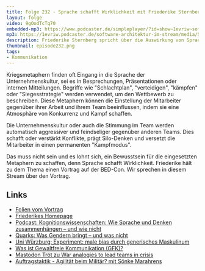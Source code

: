 ```yaml
---
title: Folge 232 - Sprache schafft Wirklichkeit mit Friederike Sternberg - live von der BED-Con
layout: folge
video: 9gOodTcTq70
embedded-mp3: https://www.podcaster.de/simpleplayer/?id=show~1evriw~software-architektur-im-stream~pod-7f3f904419ac9bbdd2f0c44e19&v=1726853191
mp3: https://1evriw.podcaster.de/software-architektur-im-stream/media/Sprache_schafft_Wirklichkeit_mit_Friederike_Sternberg_-_live_von_der_BED-Con.mp3
description: Friederike Sternberg spricht über die Auswirkung von Sprache - zum Beispiel die Nutzung von Kriegsmetaphern 
thumbnail: episode232.png
tags:
- Kommunikation
---
```


Kriegsmetaphern finden oft Eingang in die Sprache der
Unternehmenskultur, sei es in Besprechungen, Präsentationen oder
internen Mitteilungen. Begriffe wie "Schlachtplan", "verteidigen",
"kämpfen" oder "Siegesstrategie" werden verwendet, um den Wettbewerb
zu beschreiben. Diese Metaphern können die Einstellung der Mitarbeiter
gegenüber ihrer Arbeit und ihrem Team beeinflussen, indem sie eine
Atmosphäre von Konkurrenz und Kampf schaffen.

Die Unternehmenskultur oder auch die Stimmung im Team werden
automatisch aggressiver und feindseliger gegenüber anderen Teams. Dies
schafft oder verstärkt Konflikte, prägt Silo-Denken und versetzt die
Mitarbeiter in einen permanenten "Kampfmodus".

Das muss nicht sein und es lohnt sich, ein Bewusstsein für die
eingesetzten Metaphern zu schaffen, denn Sprache schafft Wirklichkeit.
Friederike hält zu dem Thema einen Vortrag auf der BED-Con. Wir
sprechen in diesem Stream über den Vortrag.

## Links

* [Folien vom Vortrag](/sketchnotes/episode232.pdf)
* [Friederikes Homepage](https://www.friederikesternberg.de/)
* [Podcast: Kognitionswissenschaften: Wie Sprache und Denken zusammenhängen –
und wie nicht](https://www.deutschlandfunknova.de/beitrag/kognitionsforschung-ueber-den-zusammenhang-von-sprache-und-denken)
* [Quarks: Was Gendern bringt – und was nicht](https://www.quarks.de/gesellschaft/psychologie/was-gendern-bringt-und-was-nicht/)
* [Uni Würzburg: Experiment: male bias durch generisches Maskulinum](https://www.uni-wuerzburg.de/aktuelles/einblick/single/news/experiment-male-bias-durch-generisches-maskulinum/)
* [Was ist Gewaltfreie Kommunikation (GFK)?](https://www.gfk-info.de/was-ist-gewaltfreie-kommunikation/)
* [Mastodon Tröt zu War analogies to lead teams in crisis](https://mastodon.social/@skinnylatte@hachyderm.io/113162490749234522)
* [Auftragstaktik - Agilität beim Militär? mit Sönke Marahrens](/2022/11/04/folge141.html)
